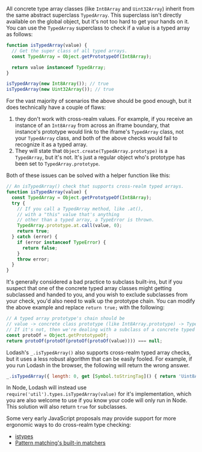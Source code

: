 All concrete type array classes (like `Int8Array` and `Uint32Array`) inherit from the same abstract superclass `TypedArray`. This superclass isn't directly available on the global object, but it's not too hard to get your hands on it. You can use the `TypedArray` superclass to check if a value is a typed array as follows:

```javascript
function isTypedArray(value) {
  // Get the super class of all typed arrays.
  const TypedArray = Object.getPrototypeOf(Int8Array);

  return value instanceof TypedArray;
}

isTypedArray(new Int8Array()); // true
isTypedArray(new Uint32Array()); // true
```

For the vast majority of scenarios the above should be good enough, but it does technically have a couple of flaws:
1. they don't work with cross-realm values. For example, if you receive an instance of an `Int8Array` from across an iframe boundary, that instance's prototype would link to the iframe's `TypedArray` class, not your `TypedArray` class, and both of the above checks would fail to recognize it as a typed array.
2. They will state that `Object.create(TypedArray.prototype)` is a `TypedArray`, but it's not. It's just a regular object who's prototype has been set to `TypedArray.prototype`.

Both of these issues can be solved with a helper function like this:

```javascript
// An isTypedArray() check that supports cross-realm typed arrays.
function isTypedArray(value) {
  const TypedArray = Object.getPrototypeOf(Int8Array);
  try {
    // If you call a TypedArray method, like .at(),
    // with a "this" value that's anything
    // other than a typed array, a TypeError is thrown.
    TypedArray.prototype.at.call(value, 0);
    return true;
  } catch (error) {
    if (error instanceof TypeError) {
      return false;
    }
    throw error;
  }
}
```

It's generally considered a bad practice to subclass built-ins, but if you suspect that one of the concrete typed array classes might getting subclassed and handed to you, and you wish to exclude subclasses from your check, you'd also need to walk up the prototype chain. You can modify the above example and replace `return true;` with the following:

```javascript
// A typed array prototype's chain should be
// value -> concrete class prototype (like Int8Array.prototype) -> TypedArray.prototype -> Object.prototype -> null
// If it's not, then we're dealing with a subclass of a concrete typed array.
const protoOf = Object.getPrototypeOf;
return protoOf(protoOf(protoOf(protoOf(value)))) === null;
```

Lodash's `_.isTypedArray()` also supports cross-realm typed array checks, but it uses a less robust algorithm that can be easily fooled. For example, if you run Lodash in the browser, the following will return the wrong answer.

```javascript
_.isTypedArray({ length: 0, get [Symbol.toStringTag]() { return 'Uint8Array' } }); // true
```

In Node, Lodash will instead use `require('util').types.isTypedArray(value)` for it's implementation, which you are also welcome to use if you know your code will only run in Node. This solution will also return `true` for subclasses.

Some very early JavaScript proposals may provide support for more ergonomic ways to do cross-realm type checking:
* [istypes](https://github.com/jasnell/proposal-istypes)
* [Pattern matching's built-in matchers](https://github.com/tc39/proposal-pattern-matching#built-in-custom-matchers-1)
